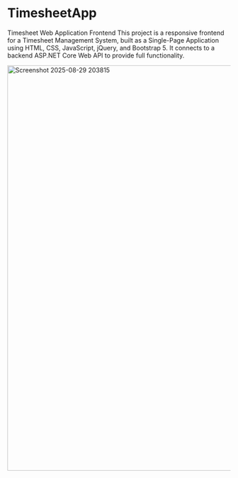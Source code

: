 # TimesheetApp
Timesheet Web Application Frontend This project is a responsive frontend for a Timesheet Management System, built as a Single-Page Application using HTML, CSS, JavaScript, jQuery, and Bootstrap 5. It connects to a backend ASP.NET Core Web API to provide full functionality.

<img width="1862" height="913" alt="Screenshot 2025-08-29 203815" src="https://github.com/user-attachments/assets/88afbf20-abad-44b6-88a7-1c81f6d0aaf5" />




